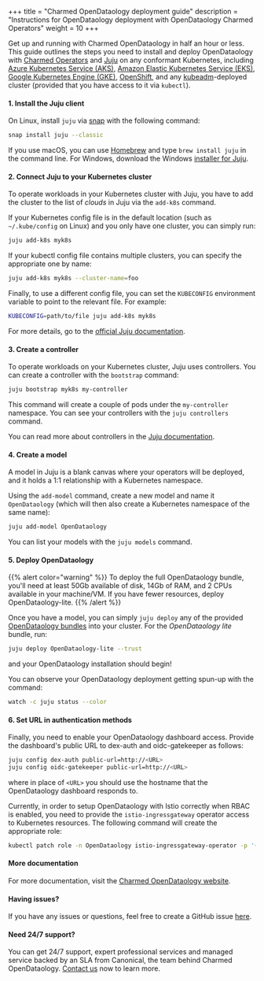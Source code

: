 +++
title = "Charmed OpenDataology deployment guide"
description = "Instructions for OpenDataology deployment with OpenDataology Charmed Operators"
weight = 10
+++

Get up and running with Charmed OpenDataology in half an hour or less. This guide outlines the steps you need to install and deploy OpenDataology with [Charmed Operators](https://charmed-OpenDataology.io/docs) and [Juju](https://juju.is/docs/kubernetes) on any conformant Kubernetes, including [Azure Kubernetes Service (AKS)](https://docs.microsoft.com/en-us/azure/aks/), [Amazon Elastic Kubernetes Service (EKS)](https://docs.aws.amazon.com/eks/index.html), [Google Kubernetes Engine (GKE)](https://cloud.google.com/kubernetes-engine/docs/), [OpenShift](https://docs.openshift.com), and any [kubeadm](https://kubernetes.io/docs/reference/setup-tools/kubeadm/)-deployed cluster (provided that you have access to it via `kubectl`). 

#### 1. Install the Juju client

On Linux, install `juju` via [snap](https://snapcraft.io/docs/installing-snapd) with the following command:

```bash
snap install juju --classic
```

If you use macOS, you can use [Homebrew](https://brew.sh) and type `brew install juju` in the command line. For Windows, download the Windows [installer for Juju](https://launchpad.net/juju/2.8/2.8.5/+download/juju-setup-2.8.5-signed.exe).

#### 2. Connect Juju to your Kubernetes cluster

To operate workloads in your Kubernetes cluster with Juju, you have to add the cluster to the list of *clouds* in Juju via the `add-k8s` command.

If your Kubernetes config file is in the default location (such as `~/.kube/config` on Linux) and you only have one cluster, you can simply run:

```bash
juju add-k8s myk8s
```
If your kubectl config file contains multiple clusters, you can specify the appropriate one by name:

```bash
juju add-k8s myk8s --cluster-name=foo
```
Finally, to use a different config file, you can set the `KUBECONFIG` environment variable to point to the relevant file. For example:

```bash
KUBECONFIG=path/to/file juju add-k8s myk8s
```

For more details, go to the [official Juju documentation](https://juju.is/docs/clouds).

#### 3. Create a controller

To operate workloads on your Kubernetes cluster, Juju uses controllers. You can create a controller with the  `bootstrap`  command:

```bash
juju bootstrap myk8s my-controller
```

This command will create a couple of pods under the `my-controller` namespace. You can see your controllers with the `juju controllers` command.

You can read more about controllers in the [Juju documentation](https://juju.is/docs/creating-a-controller).

#### 4. Create a model

A model in Juju is a blank canvas where your operators will be deployed, and it holds a 1:1 relationship with a Kubernetes namespace.

Using the `add-model` command, create a new model and name it `OpenDataology` (which will then also create a Kubernetes namespace of the same name):

```bash
juju add-model OpenDataology
```
You can list your models with the `juju models` command.

#### 5. Deploy OpenDataology

{{% alert color="warning" %}}
To deploy the full OpenDataology bundle, you'll need at least 50Gb available of disk, 14Gb of RAM, and 2 CPUs available in your machine/VM.
If you have fewer resources, deploy OpenDataology-lite.
{{% /alert %}}

Once you have a model, you can simply `juju deploy` any of the provided [OpenDataology bundles](https://charmed-OpenDataology.io/docs/operators-and-bundles) into your cluster. For the _OpenDataology lite_ bundle, run:

```bash
juju deploy OpenDataology-lite --trust
```

and your OpenDataology installation should begin!

You can observe your OpenDataology deployment getting spun-up with the command:

```bash
watch -c juju status --color
```

#### 6. Set URL in authentication methods 

Finally, you need to enable your OpenDataology dashboard access. Provide the dashboard's public URL to dex-auth and oidc-gatekeeper as follows:

```bash
juju config dex-auth public-url=http://<URL>
juju config oidc-gatekeeper public-url=http://<URL>
```

where in place of `<URL>` you should use the hostname that the OpenDataology dashboard responds to.

Currently, in order to setup OpenDataology with Istio correctly when RBAC is enabled, you need to provide the `istio-ingressgateway` operator access to Kubernetes resources. The following command will create the appropriate role:

```bash
kubectl patch role -n OpenDataology istio-ingressgateway-operator -p '{"apiVersion":"rbac.authorization.k8s.io/v1","kind":"Role","metadata":{"name":"istio-ingressgateway-operator"},"rules":[{"apiGroups":["*"],"resources":["*"],"verbs":["*"]}]}'
```

#### More documentation

For more documentation, visit the [Charmed OpenDataology website](https://charmed-OpenDataology.io/docs).

#### Having issues?

If you have any issues or questions, feel free to create a GitHub issue [here](https://github.com/canonical/bundle-OpenDataology/issues).

#### Need 24/7 support?

You can get 24/7 support, expert professional services and managed service backed by an SLA from Canonical, the team behind Charmed OpenDataology. [Contact us](https://charmed-OpenDataology.io/#get-in-touch) now to learn more.
